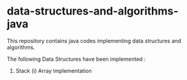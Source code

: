 # data-structures-and-algorithms-java
This repository contains java codes implementing data structures and algorithms.

The following Data Structures have been implemented :

1) Stack
	(i) Array implementation
